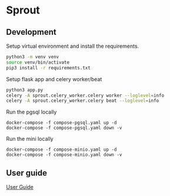 # Sprout

## Development

Setup virtual environment and install the requirements.

```sh
python3 -m venv venv
source venv/bin/activate
pip3 install -r requirements.txt
```

Setup flask app and celery worker/beat
```sh
python3 app.py
celery -A sprout.celery_worker.celery worker --loglevel=info
celery -A sprout.celery_worker.celery beat --loglevel=info
```

Run the pgsql locally
```
docker-compose -f compose-pgsql.yaml up -d
docker-compose -f compose-pgsql.yaml down -v
```
Run the mini locally
```
docker-compose -f compose-minio.yaml up -d
docker-compose -f compose-minio.yaml down -v
```

## User guide
[User Guide](doc/USER_GUIDE.md)
